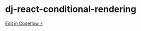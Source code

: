 # dj-react-conditional-rendering

[Edit in Codeflow ⚡️](https://stackblitz.com/~/github.com/djdev/dj-react-conditional-rendering)